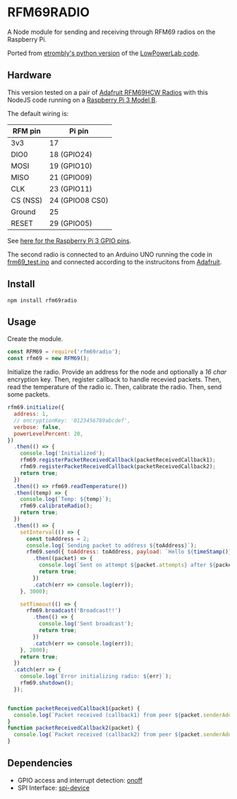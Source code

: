 # RFM69RADIO
A Node module for sending and receiving through RFM69 radios on the Raspberry Pi.

Ported from [etrombly's python version](https://github.com/etrombly) of the [LowPowerLab code](https://github.com/LowPowerLab/RFM69).

## Hardware
This version tested on a pair of [Adafruit RFM69HCW Radios](https://learn.adafruit.com/adafruit-rfm69hcw-and-rfm96-rfm95-rfm98-lora-packet-padio-breakouts/overview) with this NodeJS code running on a [Raspberry Pi 3 Model B](https://www.raspberrypi.org/products/raspberry-pi-3-model-b/). 

The default wiring is:

| RFM pin | Pi pin  
| ------- |-------
| 3v3     | 17  
| DIO0    | 18 (GPIO24)  
| MOSI    | 19 (GPIO10)
| MISO    | 21 (GPIO09)
| CLK     | 23 (GPIO11)
| CS (NSS)| 24 (GPIO08 CS0)
| Ground  | 25  
| RESET   | 29 (GPIO05)

See [here for the Raspberry Pi 3 GPIO pins](https://docs.microsoft.com/en-us/windows/iot-core/learn-about-hardware/pinmappings/pinmappingsrpi).

The second radio is connected to an Arduino UNO running the code in [frm69_test.ino](https://github.com/AndyFlem/rfm69radio/blob/master/frm69_test/rfm69_test.ino) and connected according to the instrucitons from [Adafruit](https://learn.adafruit.com/adafruit-rfm69hcw-and-rfm96-rfm95-rfm98-lora-packet-padio-breakouts/arduino-wiring).

## Install
`npm install rfm69radio`

## Usage
Create the module.
```javascript
const RFM69 = require('rfm69radio');
const rfm69 = new RFM69();
```


Initialize the radio. Provide an address for the node and optionally a _16 char_ encryption key.
Then, register callback to handle recevied packets.
Then, read the temperature of the radio ic.
Then, calibrate the radio.
Then, send some packets.
```javascript
rfm69.initialize({
  address: 1,
  // encryptionKey: '0123456789abcdef',
  verbose: false,
  powerLevelPercent: 20,
})
  .then(() => {
    console.log('Initialized');
    rfm69.registerPacketReceivedCallback(packetReceivedCallback1);
    rfm69.registerPacketReceivedCallback(packetReceivedCallback2);
    return true;
  })
  .then(() => rfm69.readTemperature())
  .then((temp) => {
    console.log(`Temp: ${temp}`);
    rfm69.calibrateRadio();
    return true;
  })
  .then(() => {
    setInterval(() => {
      const toAddress = 2;
      console.log(`Sending packet to address ${toAddress}`);
      rfm69.send({ toAddress: toAddress, payload: `Hello ${timeStamp()}`, attempts: 3, requireAck: true })
        .then((packet) => {
          console.log(`Sent on attempt ${packet.attempts} after ${packet.ackTimestamp - packet.timestamp}ms`);
          return true;
        })
        .catch(err => console.log(err));
    }, 3000);

    setTimeout(() => {
      rfm69.broadcast('Broadcast!!')
        .then(() => {
          console.log('Sent broadcast');
          return true;
        })
        .catch(err => console.log(err));
    }, 2000);
    return true;
  })
  .catch(err => {
    console.log(`Error initializing radio: ${err}`);
    rfm69.shutdown();
  });


function packetReceivedCallback1(packet) {
  console.log(`Packet received (callback1) from peer ${packet.senderAddress} "${packet.payloadString}" RSSI:${packet.rssi}`);
}
function packetReceivedCallback2(packet) {
  console.log(`Packet received (callback2) from peer ${packet.senderAddress} "${packet.payloadString}" RSSI:${packet.rssi}`);
} 
```

## Dependencies

- GPIO access and interrupt detection: [onoff](https://www.npmjs.com/package/onoff)
- SPI Interface: [spi-device](https://www.npmjs.com/package/spi-device)
